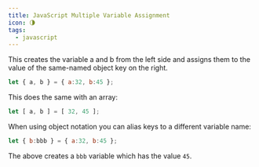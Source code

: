 ```yaml
---
title: JavaScript Multiple Variable Assignment
icon: 🌗
tags:
  - javascript
---
```


This creates the variable a and b from the left side and assigns them to the value of the same-named object key on the right.

```js
let { a, b } = { a:32, b:45 };
```

This does the same with an array:

```js
let [ a, b ] = [ 32, 45 ];
```

When using object notation you can alias keys to a different variable name:

```js
let { b:bbb } = { a:32, b:45 };
```

The above creates a `bbb` variable which has the value `45`.
